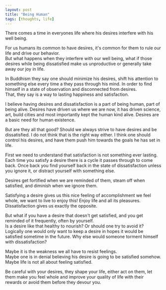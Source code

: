 ```yaml
---
layout: post
title: "Being Human"
tags: [thoughts, life]
---
```


There comes a time in everyones life where his desires interfere with his well being.

For us humans its common to have desires, it's common for them to rule our life and drive our behavior.    
But what happens when they interfere with our well being, what if those desires while being dissatisfied make us unproductive or
generally take away our joy in life.

In Buddhism they say one should minimize his desires, shift his attention to something else every time a they pass through his mind.
In order to find himself in a state of observation and disconnected from desires.    
That, they say is a way to lasting happiness and satisfaction.

I believe having desires and dissatisfaction is a part of being human, part of being alive.
Desires have driven us where we are now, it has driven science, art, build cities and most importantly kept the human kind alive.
Desires are a basic need for human existence.

But are they all that good? Should we always strive to have desires and be dissatisfied. I do not think that is the right way either.
I think one should control his desires, and have them push him towards the goals he has set in life.

First we need to understand that satisfaction is not something ever lasting. Each time you satisfy a desire there is a cycle
it passes through to come back. Once back you find yourself back in the state of dissatisfaction unless you ignore it, or distract yourself
with something else.

Desires get fortified when we are reminded of them, steam off when satisfied, and diminish when we ignore them. 

Satisfying a desire gives us this nice feeling of accomplishment we feel whole, we want to live to enjoy this! Enjoy life
and all its pleasures. Dissatisfaction gives us exactly the opposite.

But what if you have a desire that doesn't get satisfied, and you get reminded of it frequently, often by yourself.    
Is a desire like that healthy to nourish? Or should one try to avoid it?     
Logically one would only want to keep a desire in hopes it would be satisfied sometime in the future.
Why else would someone torment himself with dissatisfaction?

Maybe it is the weakness we all have to resist feelings.    
Maybe one is in denial believing his desire is going to be satisfied somehow.    
Maybe life is not all about feeling satisfied.    

Be careful with your desires, they shape your life, either act on them, let them make you feel whole and improve your quality of life with their rewards 
or avoid them before they devour you.

